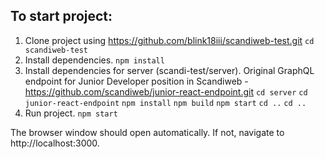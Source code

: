 ## To start project:

1. Clone project using https://github.com/blink18iii/scandiweb-test.git
``cd scandiweb-test``
2. Install dependencies.
``npm install``
3. Install dependencies for server (scandi-test/server).
Original GraphQL endpoint for Junior Developer position in Scandiweb - https://github.com/scandiweb/junior-react-endpoint.git
``cd server``
``cd junior-react-endpoint``
``npm install``
``npm build``
``npm start``
``cd ..``
``cd ..``
4. Run project.
``npm start``

The browser window should open automatically. If not, navigate to http://localhost:3000.
